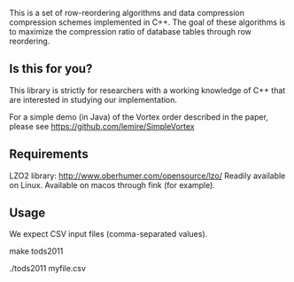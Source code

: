 This is a set of row-reordering algorithms and data compression compression schemes implemented in C++. The goal of these algorithms is to maximize the compression ratio of database tables through row reordering.

## Is this for you? ##

This library is strictly for researchers with a working knowledge of C++ that are interested in studying our implementation.

For a simple demo (in Java) of the Vortex order described in the paper, please see https://github.com/lemire/SimpleVortex


## Requirements ##

LZO2 library: http://www.oberhumer.com/opensource/lzo/
Readily available on Linux. Available on macos through fink (for example).


## Usage ##

We expect CSV input files (comma-separated values).

make tods2011

./tods2011 myfile.csv